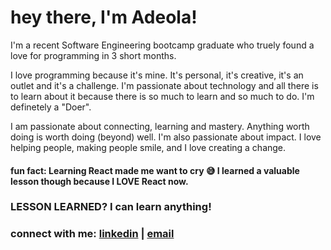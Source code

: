 # hey there, I'm Adeola!

I'm a recent Software Engineering bootcamp graduate who truely found a love for programming in 3 short months. 

I love programming because it's mine. It's personal, it's creative, it's an outlet and it's a challenge. I'm passionate about technology
and all there is to learn about it because there is so much to learn and so much to do. I'm definetely a "Doer".

I am passionate about connecting, learning and mastery. Anything worth doing is worth doing (beyond) well. I'm also passionate
about impact. I love helping people, making people smile, and I love creating a change.


#### fun fact: Learning React made me want to cry 😅 I learned a valuable lesson though because I LOVE React now. 
### LESSON LEARNED? I can learn anything!


### connect with me: [linkedin](https://www.linkedin.com/in/adeola-a-b0b6b270) | [email](mailto:adeola.ak@outlook.com)

<!--
**adeola-ak/adeola-ak** is a ✨ _special_ ✨ repository because its `README.md` (this file) appears on your GitHub profile.

-->
